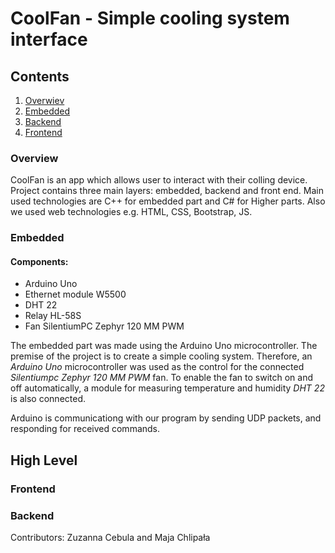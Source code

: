 # CoolFan - Simple cooling system interface

## Contents
1. [Overwiev](#overview)
2. [Embedded](#embedded)
3. [Backend](#backend)
4. [Frontend](#frontend)

### Overview

CoolFan is an app which allows user to interact with their colling device. Project contains three main layers: embedded, backend and front end. Main used technologies are C++ for embedded part and C# for Higher parts. Also we used web technologies e.g. HTML, CSS, Bootstrap, JS.

### Embedded
#### Components:
- Arduino Uno
- Ethernet module W5500
- DHT 22
- Relay HL-58S
- Fan SilentiumPC Zephyr 120 MM PWM

The embedded part was made using the Arduino Uno microcontroller. The premise of the project is to create a simple cooling system. Therefore, an *Arduino Uno* microcontroller was used as the control for the connected *Silentiumpc Zephyr 120 MM PWM* fan. To enable the fan to switch on and off automatically, a module for measuring temperature and humidity *DHT 22* is also connected.

Arduino is communicationg with our program by sending UDP packets, and responding for received commands.


## High Level
### Frontend


### Backend


Contributors:
Zuzanna Cebula and Maja Chlipała
